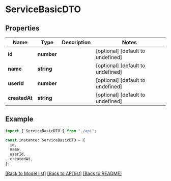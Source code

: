 # ServiceBasicDTO

## Properties

| Name          | Type       | Description | Notes                             |
| ------------- | ---------- | ----------- | --------------------------------- |
| **id**        | **number** |             | [optional] [default to undefined] |
| **name**      | **string** |             | [optional] [default to undefined] |
| **userId**    | **number** |             | [optional] [default to undefined] |
| **createdAt** | **string** |             | [optional] [default to undefined] |

## Example

```typescript
import { ServiceBasicDTO } from "./api";

const instance: ServiceBasicDTO = {
  id,
  name,
  userId,
  createdAt,
};
```

[[Back to Model list]](../README.md#documentation-for-models) [[Back to API list]](../README.md#documentation-for-api-endpoints) [[Back to README]](../README.md)
